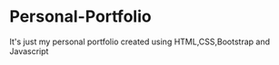 # Personal-Portfolio
It's just my personal portfolio created using HTML,CSS,Bootstrap and Javascript
